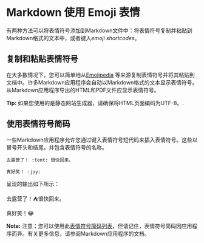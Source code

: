 # Markdown 使用 Emoji 表情

有两种方法可以将表情符号添加到Markdown文件中：将表情符号复制并粘贴到Markdown格式的文本中，或者键入*emoji shortcodes*。

## 复制和粘贴表情符号

在大多数情况下，您可以简单地从[Emojipedia](https://emojipedia.org/) 等来源复制表情符号并将其粘贴到文档中。许多Markdown应用程序会自动以Markdown格式的文本显示表情符号。从Markdown应用程序导出的HTML和PDF文件应显示表情符号。

<div class="alert alert-success">
  <i class="fas fa-lightbulb"></i> <strong>Tip:</strong> 如果您使用的是静态网站生成器，请确保将HTML页面编码为UTF-8。</a>.
</div>

## 使用表情符号简码

一些Markdown应用程序允许您通过键入表情符号短代码来插入表情符号。这些以冒号开头和结尾，并包含表情符号的名称。

```text
去露营了！ :tent: 很快回来。

真好笑！ :joy:
```

呈现的输出如下所示：

去露营了！⛺很快回来。

真好笑！😂



<div class="alert alert-info">
  <i class="fas fa-info-circle"></i> <strong>Note:</strong> 注意：您可以使用此<a href="https://gist.github.com/rxaviers/7360908" target="_blank">表情符号简码列表</a>，但请记住，表情符号简码因应用程序而异。有关更多信息，请参阅Markdown应用程序的文档。
</div>
